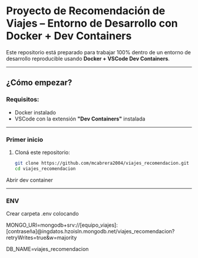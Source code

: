 # Proyecto de Recomendación de Viajes – Entorno de Desarrollo con Docker + Dev Containers

Este repositorio está preparado para trabajar 100% dentro de un entorno de desarrollo reproducible usando **Docker + VSCode Dev Containers**.

---

## ¿Cómo empezar?

### Requisitos:
- Docker instalado
- VSCode con la extensión **"Dev Containers"** instalada

---

### Primer inicio

1. Cloná este repositorio:
   ```bash
   git clone https://github.com/mcabrera2004/viajes_recomendacion.git
   cd viajes_recomendacion

Abrir dev container

---

### ENV

Crear carpeta .env colocando 

MONGO_URI=mongodb+srv://[equipo_viajes]:[contraseña]@ingdatos.hzoisln.mongodb.net/viajes_recomendacion?retryWrites=true&w=majority

DB_NAME=viajes_recomendacion

